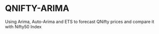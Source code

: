# QNIFTY-ARIMA
Using Arima, Auto-Arima and ETS to forecast QNifty prices and compare it with Nifty50 Index
